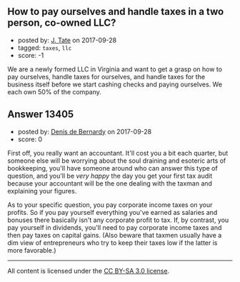 ## How to pay ourselves and handle taxes in a two person, co-owned LLC?

- posted by: [J. Tate](https://stackexchange.com/users/4847646/j-tate) on 2017-09-28
- tagged: `taxes`, `llc`
- score: -1

<p>We are a newly formed LLC in Virginia and want to get a grasp on how to pay ourselves, handle taxes for ourselves, and handle taxes for the business itself before we start cashing checks and paying ourselves. We each own 50% of the company.</p>



## Answer 13405

- posted by: [Denis de Bernardy](https://stackexchange.com/users/182468/denis-de-bernardy) on 2017-09-28
- score: 0

<p>First off, you really want an accountant. It'll cost you a bit each quarter, but someone else will be worrying about the soul draining and esoteric arts of bookkeeping, you'll have someone around who can answer this type of question, and you'll be <em>very happy</em> the day you get your first tax audit because your accountant will be the one dealing with the taxman and explaining your figures.</p>

<p>As to your specific question, you pay corporate income taxes on your profits. So if you pay yourself everything you've earned as salaries and bonuses there basically isn't any corporate profit to tax. If, by contrast, you pay yourself in dividends, you'll need to pay corporate income taxes and then pay taxes on capital gains. (Also beware that taxmen usually have a dim view of entrepreneurs who try to keep their taxes low if the latter is more favorable.)</p>




---

All content is licensed under the [CC BY-SA 3.0 license](https://creativecommons.org/licenses/by-sa/3.0/).
